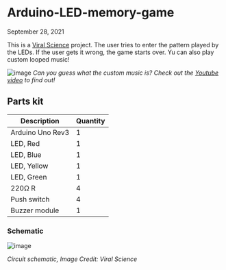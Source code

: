 # Arduino-LED-memory-game

September 28, 2021

This is a [Viral Science](https://www.viralsciencecreativity.com/post/arduino-led-memory-game) project. The user tries to enter the pattern played by the LEDs. If the user gets it wrong, the game starts over. Yu can also play custom looped music!

![image](https://user-images.githubusercontent.com/93152842/190869687-430fd1ec-37e6-4cb3-aa42-94fe3448a1ed.png)
*Can you guess what the custom music is? Check out the [Youtube video](https://youtu.be/2sN-eo9JeYo) to find out!*

## Parts kit
| Description | Quantity |
|-|-|
|Arduino Uno Rev3| 1 |
| LED, Red | 1 |
| LED, Blue | 1 |
| LED, Yellow | 1 | 
| LED, Green | 1 |
| 220Ω R | 4 |
| Push switch | 4 |
| Buzzer module | 1 |

### Schematic
![image](https://user-images.githubusercontent.com/93152842/190869638-0238b229-bf34-4a95-9858-d4b50f647990.png)

*Circuit schematic, Image Credit: Viral Science*
